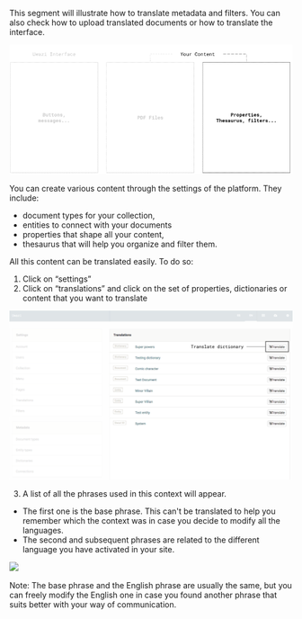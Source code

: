 This segment will illustrate how to translate metadata and filters. You can also check how to upload translated documents or how to translate the interface.

![](https://github.com/quincywiele/HURIDOCS-User-Manuals/blob/master/image52.png)

You can create various content through the settings of the platform. They include:
* document types for your collection, 
* entities to connect with your documents
* properties that shape all your content, 
* thesaurus that will help you organize and filter them.
 
All this content can be translated easily. To do so:
1. Click on “settings”
2. Click on “translations” and click on the set of properties, dictionaries or content that you want to translate

![](https://github.com/quincywiele/HURIDOCS-User-Manuals/blob/master/image76.png)

3. A list of all the phrases used in this context will appear.

* The first one is the base phrase. This can't be translated to help you remember which the context was in case you decide to modify all the languages. 
* The second and subsequent phrases are related to the different language you have activated in your site.

![](https://github.com/quincywiele/HURIDOCS-User-Manuals/upload)

Note: The base phrase and the English phrase are usually the same, but you can freely modify the English one in case you found another phrase that suits better with your way of communication.
